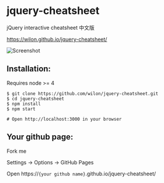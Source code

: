 jquery-cheatsheet
=================

jQuery interactive cheatsheet 中文版

https://wilon.github.io/jquery-cheatsheet/

![Screenshot](https://raw.githubusercontent.com/wilon/jquery-cheatsheet/gh-pages/screen-shot.png)


Installation:
-------------

Requires node >= 4

```
$ git clone https://github.com/wilon/jquery-cheatsheet.git
$ cd jquery-cheatsheet
$ npm install
$ npm start

# Open http://localhost:3000 in your browser
```

Your github page:
-------------

Fork me

Settings -> Options -> GitHub Pages

Open https://`{your github name}`.github.io/jquery-cheatsheet/
